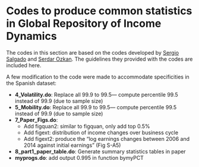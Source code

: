 # Codes to produce common statistics in Global Repository of Income Dynamics

The codes in this section are based on the codes developed by [Sergio Salgado](https://sergiosalgado.net/) and [Serdar Ozkan](https://sites.google.com/site/serdarozkan/home). The guidelines they provided with the codes are included here.

A few modification to the code were made to accommodate specificities in the Spanish dataset:
* **4_Volatility.do**: Replace all 99.9 to 99.5— compute percentile 99.5 instead of 99.9 (due to sample size)
* **5_Mobility.do**: Replace all 99.9 to 99.5— compute percentile 99.5 instead of 99.9 (due to sample size)
* **7_Paper_Figs.do**:
  * Add figquan2: similar to figquan, only add top 0.5%
  * Add figext: distribution of income changes over business cycle
  *  Add figext2: produce the “log earnings changes between 2006 and 2014 against initial earnings” (Fig S-A5)
* **8_part1_paper_table.do**: Generate summary statistics tables in paper
* **myprogs.do**: add output 0.995 in function bymyPCT
